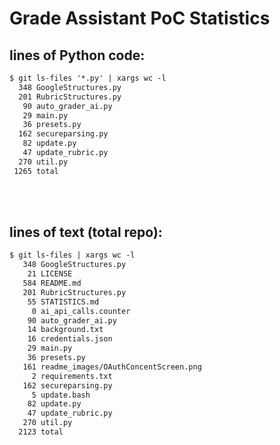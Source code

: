 # Grade Assistant PoC Statistics

## lines of Python code:
```txt
$ git ls-files '*.py' | xargs wc -l
  348 GoogleStructures.py
  201 RubricStructures.py
   90 auto_grader_ai.py
   29 main.py
   36 presets.py
  162 secureparsing.py
   82 update.py
   47 update_rubric.py
  270 util.py
 1265 total
```

<br>

<br>

## lines of text (total repo):
```txt
$ git ls-files | xargs wc -l
   348 GoogleStructures.py
    21 LICENSE
   584 README.md
   201 RubricStructures.py
    55 STATISTICS.md
     0 ai_api_calls.counter
    90 auto_grader_ai.py
    14 background.txt
    16 credentials.json
    29 main.py
    36 presets.py
   161 readme_images/OAuthConcentScreen.png
     2 requirements.txt
   162 secureparsing.py
     5 update.bash
    82 update.py
    47 update_rubric.py
   270 util.py
  2123 total
```
